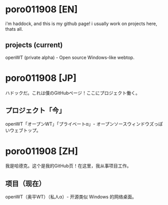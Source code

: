 # poro011908 [EN]
i'm haddock, and this is my github page! i usually work on projects here, thats all.
## projects (current)
openWT (private alpha) - Open source Windows-like webtop.
# poro011908 [JP]
ハドックだ。これは僕のGitHubページ！ここにプロジェクト働く。
## プロジェクト「今」
openWT「オープンWT」「プライベートα」- オープンソースウィンドウズっぽいウェブトップ。
# poro011908 [ZH]
我是哈德克。这个是我的GitHub页！在这里，我从事项目工作。
## 项目（现在）
openWT（奥平WT）（私人α）- 开源类似 Windows 的网络桌面。
